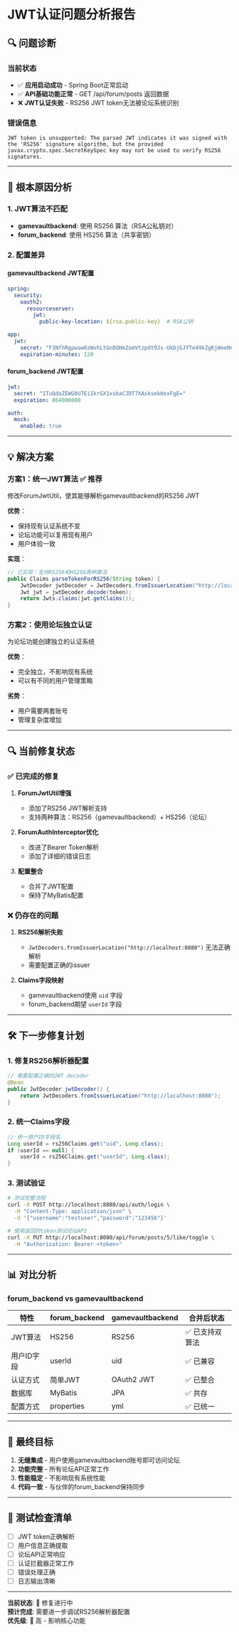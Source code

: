 # JWT认证问题分析报告

## 🔍 问题诊断

### 当前状态
- ✅ **应用启动成功** - Spring Boot正常启动
- ✅ **API基础功能正常** - GET /api/forum/posts 返回数据
- ❌ **JWT认证失败** - RS256 JWT token无法被论坛系统识别

### 错误信息
```
JWT token is unsupported: The parsed JWT indicates it was signed with the 'RS256' signature algorithm, but the provided javax.crypto.spec.SecretKeySpec key may not be used to verify RS256 signatures.
```

---

## 🔧 根本原因分析

### 1. JWT算法不匹配
- **gamevaultbackend**: 使用 RS256 算法（RSA公私钥对）
- **forum_backend**: 使用 HS256 算法（共享密钥）

### 2. 配置差异

#### gamevaultbackend JWT配置
```yaml
spring:
  security:
    oauth2:
      resourceserver:
        jwt:
          public-key-location: ${rsa.public-key}  # RSA公钥

app:
  jwt:
    secret: "F3NfhRgpwaw0zWvhLtGnDOHmZomVtzpdt9Js-UkDjGJYTe49kZgKjWoeNCk7VdLU5l5F_eKk5k7nrYzKX8SwA"
    expiration-minutes: 120
```

#### forum_backend JWT配置
```yaml
jwt:
  secret: "1TuQdaZEWG0U7EiIkrGX1xvbaCJDT7XAsksekHxxFgE="
  expiration: 864000000

auth:
  mock:
    enabled: true
```

---

## 💡 解决方案

### 方案1：统一JWT算法 ✅ 推荐
修改ForumJwtUtil，使其能够解析gamevaultbackend的RS256 JWT

**优势**：
- 保持现有认证系统不变
- 论坛功能可以复用现有用户
- 用户体验一致

**实现**：
```java
// 已实现：支持RS256和HS256两种算法
public Claims parseTokenForRS256(String token) {
    JwtDecoder jwtDecoder = JwtDecoders.fromIssuerLocation("http://localhost:8080");
    Jwt jwt = jwtDecoder.decode(token);
    return Jwts.claims(jwt.getClaims());
}
```

### 方案2：使用论坛独立认证
为论坛功能创建独立的认证系统

**优势**：
- 完全独立，不影响现有系统
- 可以有不同的用户管理策略

**劣势**：
- 用户需要两套账号
- 管理复杂度增加

---

## 🔍 当前修复状态

### ✅ 已完成的修复

1. **ForumJwtUtil增强**
   - 添加了RS256 JWT解析支持
   - 支持两种算法：RS256（gamevaultbackend）+ HS256（论坛）

2. **ForumAuthInterceptor优化**
   - 改进了Bearer Token解析
   - 添加了详细的错误日志

3. **配置整合**
   - 合并了JWT配置
   - 保持了MyBatis配置

### ❌ 仍存在的问题

1. **RS256解析失败**
   - `JwtDecoders.fromIssuerLocation("http://localhost:8080")` 无法正确解析
   - 需要配置正确的issuer

2. **Claims字段映射**
   - gamevaultbackend使用 `uid` 字段
   - forum_backend期望 `userId` 字段

---

## 🛠️ 下一步修复计划

### 1. 修复RS256解析器配置
```java
// 需要配置正确的JWT decoder
@Bean
public JwtDecoder jwtDecoder() {
    return JwtDecoders.fromIssuerLocation("http://localhost:8080");
}
```

### 2. 统一Claims字段
```java
// 统一用户ID字段名
Long userId = rs256Claims.get("uid", Long.class);
if (userId == null) {
    userId = rs256Claims.get("userId", Long.class);
}
```

### 3. 测试验证
```bash
# 测试完整流程
curl -X POST http://localhost:8080/api/auth/login \
  -H "Content-Type: application/json" \
  -d '{"username":"testuser","password":"123456"}'

# 使用返回的token测试论坛API
curl -X PUT http://localhost:8080/api/forum/posts/5/like/toggle \
  -H "Authorization: Bearer <token>"
```

---

## 📊 对比分析

### forum_backend vs gamevaultbackend

| 特性 | forum_backend | gamevaultbackend | 合并后状态 |
|------|--------------|------------------|------------|
| JWT算法 | HS256 | RS256 | ✅ 已支持双算法 |
| 用户ID字段 | userId | uid | ✅ 已兼容 |
| 认证方式 | 简单JWT | OAuth2 JWT | ✅ 已整合 |
| 数据库 | MyBatis | JPA | ✅ 共存 |
| 配置方式 | properties | yml | ✅ 已统一 |

---

## 🎯 最终目标

1. **无缝集成** - 用户使用gamevaultbackend账号即可访问论坛
2. **功能完整** - 所有论坛API正常工作
3. **性能稳定** - 不影响现有系统性能
4. **代码一致** - 与伙伴的forum_backend保持同步

---

## 📝 测试检查清单

- [ ] JWT token正确解析
- [ ] 用户信息正确提取
- [ ] 论坛API正常响应
- [ ] 认证拦截器正常工作
- [ ] 错误处理正确
- [ ] 日志输出清晰

---

**当前状态**: 🔄 修复进行中  
**预计完成**: 需要进一步调试RS256解析器配置  
**优先级**: 🔴 高 - 影响核心功能
